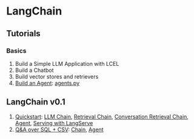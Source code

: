 # LangChain

## Tutorials

### Basics

1. Build a Simple LLM Application with LCEL
1. Build a Chatbot
1. Build vector stores and retrievers
1. [Build an Agent](src/agents.ipynb): [agents.py](src/agents.py)

## LangChain v0.1

1. [Quickstart](src/v0.1/quickstart): [LLM Chain](src/v0.1/quickstart/llm_chain.py), [Retrieval Chain](src/v0.1/quickstart/retrieval_chain.py), [Conversation Retrieval Chain](src/v0.1/quickstart/conversation_retrieval_chain.py), [Agent](src/v0.1/quickstart/agent.py), [Serving with LangServe](src/v0.1/quickstart/serve.py)
1. [Q&A over SQL + CSV](src/v0.1/sql): [Chain](src/v0.1/sql/chain.py), [Agent](src/v0.1/sql/agent.py)
